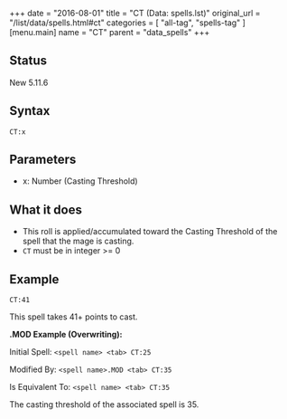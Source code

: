 +++
date = "2016-08-01"
title = "CT (Data: spells.lst)"
original_url = "/list/data/spells.html#ct"
categories = [ "all-tag", "spells-tag" ]
[menu.main]
    name = "CT"
    parent = "data_spells"
+++

## Status

New 5.11.6

## Syntax

`CT:x`

## Parameters

-   x: Number (Casting Threshold)



What it does
------------

-   This roll is applied/accumulated toward the Casting Threshold of the
    spell that the mage is casting.
-   `CT` must be in integer &gt;= 0

Example
-------

`CT:41`

This spell takes 41+ points to cast.

**.MOD Example (Overwriting):**

Initial Spell: `<spell name> <tab> CT:25`

Modified By: `<spell name>.MOD <tab> CT:35`

Is Equivalent To: `<spell name> <tab> CT:35`

The casting threshold of the associated spell is 35.

